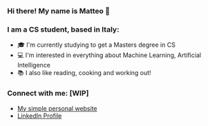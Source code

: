 ### Hi there! My name is Matteo 👋

### I am a CS student, based in Italy:
- 🎓 I'm currently studying to get a Masters degree in CS 
- 💻 I'm interested in everything about Machine Learning, Artificial Intelligence 
- 📚 I also like reading, cooking and working out!

### Connect with me: [WIP]
- <a href="https://MatteoGioia.github.io"> My simple personal website </a>
- <a href="www.linkedin.com/in/matteo-gioia-dev"> LinkedIn Profile </a>





